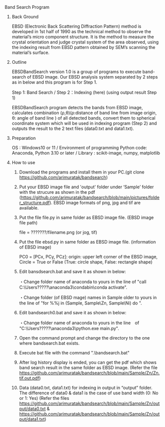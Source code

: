 Band Search Program

1. Back Ground

   EBSD (Electronic Back Scattering Diffraction Pattern) method is developed in 1st half of 1990 as the technical method to observe the material’s micro component structure. It is the method to measure the crystal orientation and judge crystal system of the area observed, using the indexing result from EBSD pattern obtained by SEM’s scanning the material’s surface.

2. Outline

   EBSDBandSearch version 1.0 is a group of programs to execute band-search of EBSD image.
   Our EBSD analysis system separated by 2 steps as in below and this program is for Step 1.

   Step 1: Band Search / Step 2：Indexing (here) (using output result Step 1)

   EBSDBandSearch program detects the bands from EBSD image, calculates combination (ρ,θ)(ρ:distance of band line from image origin, θ: angle of band line ) of all detected bands, convert them to spherical coordinate system which will be used in indexing program (Step 2) and outputs the result to the 2 text files (data0.txt and data1.txt).

3.	Preparation

  	OS : Windows10 or 11 /
  	Environment of programming Python code: Anaconda, Python 3.10 or later /
  	Library : scikit-image, numpy, matplotlib

5. How to use
   1) Download the programs and install them in your PC.(git clone https://github.com/arimuratak/bandsearch)
      
   2) Put your EBSD image file and 'output' folder under ‘Sample’ folder with the strucure as shown in the pdf (https://github.com/arimuratak/bandsearch/blob/main/pictures/folder_structure.pdf). EBSD image formats of png, jpg and tif are available.
      
   3) Put the file file.py in same folder as EBSD image file. (EBSD image file path)
      
      file = ???????/filename.png (or jog, tif)
      
   4) Put the file ebsd.py in same folder as EBSD image file. (information of EBSD image)

      PC0 = [PCx, PCy, PCz]: origin: upper left corner of the EBSD image, Circle = True or False (True: circle shape, False: rectangle shape)

   5) Edit bansdsearch.bat and save it as shown in below:

      ・Change folder name of anaconda to yours in the line of "call C:\Users\?????\anaconda3\condabin\conda activate".
      
      ・Change folder (of EBSD mage) names in Sample older to yours in the line of "for %%j in (Sample, Sample\Zn, Sample\Ni) do ".

   6) Edit bandsearch0.bat and save it as shown in below:

      ・Change folder name of anaconda to yours in the line　of "C:\Users\?????\anaconda3\python.exe main.py".

   7) Open the command prompt and change the directory to the one where bandsearch.bat exists.
   8) Execute bat file with the command ".\bandsearch.bat"
   9) After log history display is ended, you can get the pdf which shows band search result in the same folder as EBSD image. (Refer the file https://github.com/arimuratak/bandsearch/blob/main/Sample/Zn/Zn.tif.out.pdf)
   10) Data (data0.txt, data1.txt) for indexing in output in “output” folder. The difference of data0 & data1 is the case of use band width (0: No or 1: Yes) (Refer the files https://github.com/arimuratak/bandsearch/blob/main/Sample/Zn/output/data0.txt & https://github.com/arimuratak/bandsearch/blob/main/Sample/Zn/output/data1.txt)



